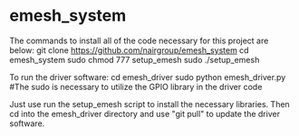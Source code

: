 # emesh_system

The commands to install all of the code necessary for this project are below:
git clone https://github.com/nairgroup/emesh_system
cd emesh_system
sudo chmod 777 setup_emesh
sudo ./setup_emesh

To run the driver software:
cd emesh_driver
sudo python emesh_driver.py #The sudo is necessary to utilize the GPIO library in the driver code


Just use run the setup_emesh script to install the necessary libraries.
Then cd into the emesh_driver directory and use "git pull" to update the driver software.
